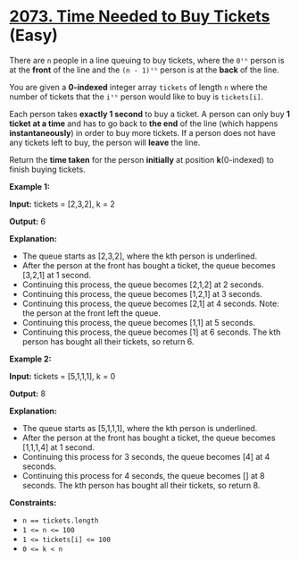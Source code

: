 # [2073. Time Needed to Buy Tickets][link] (Easy)

[link]: https://leetcode.cn/problems/time-needed-to-buy-tickets/

There are `n` people in a line queuing to buy tickets, where the `0ᵗʰ` person is at the **front** of
the line and the `(n - 1)ᵗʰ` person is at the **back** of the line.

You are given a **0-indexed** integer array `tickets` of length `n` where the number of tickets that
the `iᵗʰ` person would like to buy is `tickets[i]`.

Each person takes **exactly 1 second** to buy a ticket. A person can only buy **1 ticket at a time**
and has to go back to **the end** of the line (which happens **instantaneously**) in order to buy
more tickets. If a person does not have any tickets left to buy, the person will **leave** the line.

Return the **time taken** for the person **initially** at position **k**(0-indexed) to finish buying
tickets.

**Example 1:**

**Input:** tickets = \[2,3,2\], k = 2

**Output:** 6

**Explanation:**

- The queue starts as \[2,3,2\], where the kth person is underlined.
- After the person at the front has bought a ticket, the queue becomes \[3,2,1\] at 1 second.
- Continuing this process, the queue becomes \[2,1,2\] at 2 seconds.
- Continuing this process, the queue becomes \[1,2,1\] at 3 seconds.
- Continuing this process, the queue becomes \[2,1\] at 4 seconds. Note: the person at the front left
the queue.
- Continuing this process, the queue becomes \[1,1\] at 5 seconds.
- Continuing this process, the queue becomes \[1\] at 6 seconds. The kth person has bought all their
tickets, so return 6.

**Example 2:**

**Input:** tickets = \[5,1,1,1\], k = 0

**Output:** 8

**Explanation:**

- The queue starts as \[5,1,1,1\], where the kth person is underlined.
- After the person at the front has bought a ticket, the queue becomes \[1,1,1,4\] at 1 second.
- Continuing this process for 3 seconds, the queue becomes \[4\] at 4 seconds.
- Continuing this process for 4 seconds, the queue becomes \[\] at 8 seconds. The kth person has
bought all their tickets, so return 8.

**Constraints:**

- `n == tickets.length`
- `1 <= n <= 100`
- `1 <= tickets[i] <= 100`
- `0 <= k < n`
